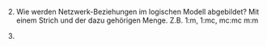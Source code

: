 2. Wie werden Netzwerk-Beziehungen im logischen Modell abgebildet?
Mit einem Strich und der dazu gehörigen Menge. Z.B. 1:m, 1:mc, mc:mc m:m

3. 